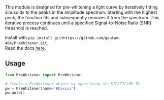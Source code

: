 This module is designed for pre-whitening a light curve by iteratively fitting sinusoids to the peaks in the amplitude spectrum. Starting with the highest peak, the function fits and subsequently removes it from the spectrum. This iterative process continues until a specified Signal-to-Noise Ratio (SNR) threshold is reached.

Install with `pip install git+https://github.com/gautam-404/PreWhitener.git`.  
Read the docs [here](https://gautam-404.github.io/PreWhitener).

## Usage

```python
from PreWhitener import PreWhitener

# Create a PreWhitener object by specifying the KIC/TIC/HD ID
pw = PreWhitener(name='HDxxxxx')
pw.auto()
```

